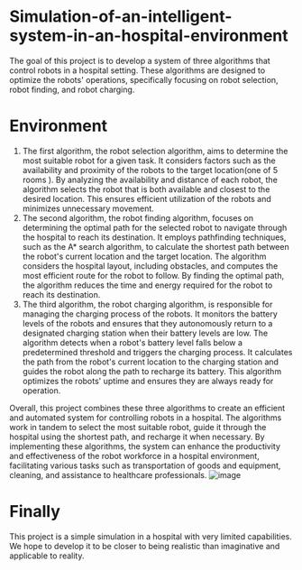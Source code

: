 # Simulation-of-an-intelligent-system-in-an-hospital-environment
The goal of this project is to develop a system of three algorithms that control robots in a hospital setting. These algorithms are designed to optimize the robots' operations, specifically focusing on robot selection, robot finding, and robot charging.
# Environment
1) The first algorithm, the robot selection algorithm, aims to determine the most suitable robot for a given task. It considers factors such as the availability and proximity of the robots to the target location(one of 5 rooms ). By analyzing the availability and distance of each robot, the algorithm selects the robot that is both available and closest to the desired location. This ensures efficient utilization of the robots and minimizes unnecessary movement.
2) The second algorithm, the robot finding algorithm, focuses on determining the optimal path for the selected robot to navigate through the hospital to reach its destination. It employs pathfinding techniques, such as the A* search algorithm, to calculate the shortest path between the robot's current location and the target location. The algorithm considers the hospital layout, including obstacles, and computes the most efficient route for the robot to follow. By finding the optimal path, the algorithm reduces the time and energy required for the robot to reach its destination.
3) The third algorithm, the robot charging algorithm, is responsible for managing the charging process of the robots. It monitors the battery levels of the robots and ensures that they autonomously return to a designated charging station when their battery levels are low. The algorithm detects when a robot's battery level falls below a predetermined threshold and triggers the charging process. It calculates the path from the robot's current location to the charging station and guides the robot along the path to recharge its battery. This algorithm optimizes the robots' uptime and ensures they are always ready for operation.

Overall, this project combines these three algorithms to create an efficient and automated system for controlling robots in a hospital. The algorithms work in tandem to select the most suitable robot, guide it through the hospital using the shortest path, and recharge it when necessary. By implementing these algorithms, the system can enhance the productivity and effectiveness of the robot workforce in a hospital environment, facilitating various tasks such as transportation of goods and equipment, cleaning, and assistance to healthcare professionals.
![image](https://github.com/user-attachments/assets/bf553b2e-9764-4564-9d20-e1eb5f53c3a2)

# Finally
This project is a simple simulation in a hospital with very limited capabilities. We hope to develop it to be closer to being realistic than imaginative and applicable to reality.


